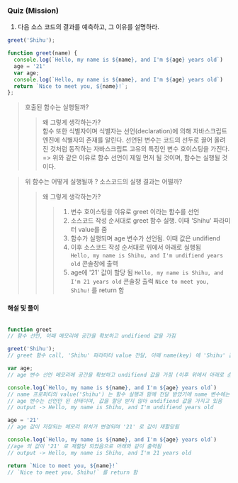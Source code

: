 ### Quiz (Mission)

1. 다음 소스 코드의 결과를 예측하고, 그 이유를 설명하라.

```js
greet('Shihu');

function greet(name) {
  console.log(`Hello, my name is ${name}, and I'm ${age} years old`)
  age = '21'
  var age;
  console.log(`Hello, my name is ${name}, and I'm ${age} years old`)
  return `Nice to meet you, ${name}!`;
};
```
> 호출된 함수는 실행될까?
>> 왜 그렇게 생각하는가? </br>
함수 또한 식별자이며 식별자는 선언(declaration)에 의해 자바스크립트 엔진에 식별자의 존재를 알린다.
선언된 변수는 코드의 선두로 끌어 올려진 것처럼 동작하는 자바스크립트 고유의 특징인 변수 호이스팅을 가진다. 
=> 위와 같은 이유로 함수 선언이 제일 먼저 될 것이며, 함수는 실행될 것 이다.

> 위 함수는 어떻게 실행될까 ? 소스코드의 실행 결과는 어떨까?
>> 왜 그렇게 생각하는가? </br>
>>> 1. 변수 호이스팅을 이유로 greet 이라는 함수를 선언   
>>> 2. 소스코드 작성 순서대로 greet 함수 실행. 이때 'Shihu' 파라미터 value를 줌
>>> 3. 함수가 실행되며 age 변수가 선언됨. 이때 값은 undifiend
>>> 4. 이후 소스코드 작성 순서대로 위에서 아래로 실행됨   
>>> `Hello, my name is Shihu, and I'm undifiend years old` 콘솔창에 출력
>>> 5. age에 '21' 값이 할당 됨
>>> `Hello, my name is Shihu, and I'm 21 years old` 콘솔창 출력
>>> `Nice to meet you, Shihu!` 를 return 함


#### 해설 및 풀이


```js

function greet
// 함수 선언, 이때 메모리에 공간을 확보하고 undifiend 값을 가짐

greet('Shihu');
// greet 함수 call, 'Shihu' 파라미터 value 전달, 이때 name(key) 에 'Shihu' 값이 할당됨(책에 없는 내용이라 확실치 않음..)

var age;
// age 변수 선언 메모리에 공간을 확보하고 undifiend 값을 가짐 (이후 위에서 아래로 순서대로 코드 실행)

console.log(`Hello, my name is ${name}, and I'm ${age} years old`)
// name 프로퍼티의 value('Shihu') 는 함수 실행과 함께 전달 받았기에 name 변수에는 이미 메모리 중 임의의 공간을 확보했으며, 그 값으로 Shihu 를 할당 받음
// age 변수는 선언만 된 상태이며, 값을 할당 받지 않아 undifiend 값을 가지고 있음
// output -> Hello, my name is Shihu, and I'm undifiend years old

age = '21'
// age 값이 저장되는 메모리 위치가 변경되며 '21' 로 값이 재할당됨

console.log(`Hello, my name is ${name}, and I'm ${age} years old`)
//age 의 값이 '21' 로 재할당 되었음으로 아래와 같이 출력됨
// output -> Hello, my name is Shihu, and I'm 21 years old

return `Nice to meet you, ${name}!`
// `Nice to meet you, Shihu!` 를 return 함

```
